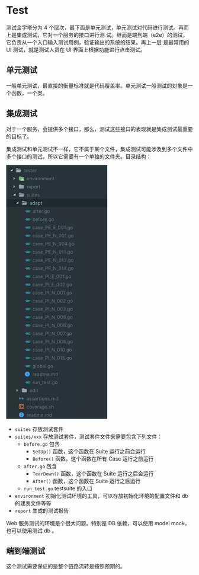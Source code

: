 # Test

测试金字塔分为 4 个层次，最下面是单元测试，单元测试对代码进行测试。再而上是集成测试，它对一个服务的接口进行测
试。继而是端到端（e2e）的测试，它负责从一个入口输入测试用例，验证输出的系统的结果。再上一层
是最常用的 UI 测试，就是测试人员在 UI 界面上根据功能进行点击测试。

## 单元测试
一般单元测试，最直接的衡量标准就是代码覆盖率。单元测试一般测试的对象是一个函数，一个类。

## 集成测试

对于一个服务，会提供多个接口，那么，测试这些接口的表现就是集成测试最重要的目标了。

集成测试和单元测试不一样，它不属于某个文件，集成测试可能涉及到多个文件中多个接口的测试，所以它需要有一个单独的文件夹。目录结构：

![](structure.png)

- `suites` 存放测试套件
- `suites/xxx` 存放测试套件，测试套件文件夹需要包含下列文件：
  - `before.go` 包含
    - `SetUp()` 函数，这个函数在 Suite 运行之前会运行
    - `Before()` 函数，这个函数在所有 Case 运行之前运行
  - `after.go` 包含
    - `TearDown()` 函数，这个函数在 Suite 运行之后会运行
    - `After()` 函数，这个函数在 Suite 运行之后运行
  - `run_test.go` testsuite 的入口
- `environment` 初始化测试环境的工具，可以存放初始化环境的配置文件和 db 的建表文件等等
- `report` 生成的测试报告

Web 服务测试的环境是个很大问题。特别是 DB 依赖，可以使用 model mock，也可以使用测试 db 。

## 端到端测试

这个测试需要保证的是整个链路流转是按照预期的。
